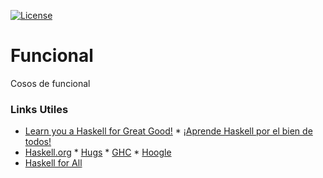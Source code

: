 [![License](https://img.shields.io/badge/license-Unlicense-blue.svg)](https://raw.githubusercontent.com/luchist/Funcional/master/LICENSE)

# Funcional
Cosos de funcional


### Links Utiles
* [Learn you a Haskell for Great Good!](#features)
      * [¡Aprende Haskell por el bien de todos!](http://aprendehaskell.es/)
* [Haskell.org](https://www.haskell.org)
      * [Hugs](https://www.haskell.org/hugs/)
      * [GHC](https://www.haskell.org/ghc/)
      * [Hoogle](https://www.haskell.org/hoogle/)
* [Haskell for All](http://www.haskellforall.com/)
